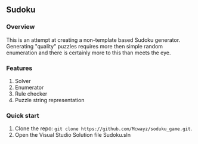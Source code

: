 ## Sudoku

### Overview

This is an attempt at creating a non-template based Sudoku generator. Generating "quality" puzzles requires more then simple random enumeration and there is certainly more to this than meets the eye.

### Features


1. Solver
2. Enumerator
3. Rule checker
4. Puzzle string representation

### Quick start

1. Clone the repo: `git clone https://github.com/Mcwayz/soduku_game.git`. 
2. Open the Visual Studio Solution file Sudoku.sln
